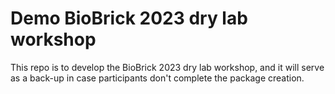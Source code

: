 # Demo BioBrick 2023 dry lab workshop
This repo is to develop the BioBrick 2023 dry lab workshop, and it will serve as a back-up in case participants don't complete the package creation.
